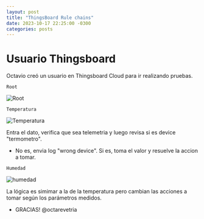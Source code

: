 ```yaml
---
layout: post
title: "ThingsBoard Rule chains"
date: 2023-10-17 22:25:00 -0300
categories: posts
---
```


# Usuario Thingsboard

Octavio creó un usuario en Thingsboard Cloud para ir realizando pruebas.

`Root`

![Root](/proyecto-plant-o-matic/assets/Root.jpg)

`Temperatura`

![Temperatura](/proyecto-plant-o-matic/assets/Temperatura.jpg)

Entra el dato, verifica que sea telemetria y luego revisa si es device "termometro".
- No es, envia log "wrong device". Si es, toma el valor y resuelve la accion a tomar.
  
`Humedad`

![humedad](/proyecto-plant-o-matic/assets/humedad.jpg)

La lógica es simimar a la de la temperatura pero cambian las acciones a tomar según los parámetros medidos.
- GRACIAS! @octarevetria

